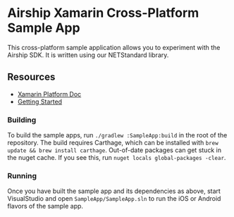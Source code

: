 # Airship Xamarin Cross-Platform Sample App

This cross-platform sample application allows you to experiment with the Airship SDK. It is written using our NETStandard library.

## Resources

- [Xamarin Platform Doc](http://docs.urbanairship.com/platform/xamarin.html)
- [Getting Started](../GettingStarted.md)

### Building

To build the sample apps, run `./gradlew :SampleApp:build` in the root of the repository.
The build requires Carthage, which can be installed with `brew update && brew install carthage`.
Out-of-date packages can get stuck in the nuget cache. If you see this, run `nuget locals global-packages -clear`.

### Running

Once you have built the sample app and its dependencies as above, start VisualStudio and open `SampleApp/SampleApp.sln` to run the iOS or Android flavors of the sample app.